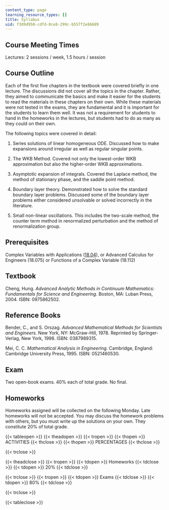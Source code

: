 ```yaml
---
content_type: page
learning_resource_types: []
title: Syllabus
uid: f389d950-cdfd-0ce8-299c-b557f2e86689
---
```


Course Meeting Times
--------------------

Lectures: 2 sessions / week, 1.5 hours / session

Course Outline
--------------

Each of the first five chapters in the textbook were covered briefly in one lecture. The discussions did not cover all the topics in the chapter. Rather, they aimed to communicate the basics and make it easier for the students to read the materials in these chapters on their own. While these materials were not tested in the exams, they are fundamental and it is important for the students to learn them well. It was not a requirement for students to hand in the homeworks in the lectures, but students had to do as many as they could on their own.

The following topics were covered in detail:

1.  Series solutions of linear homogeneous ODE. Discussed how to make expansions around irregular as well as regular singular points.  
      
    
2.  The WKB Method. Covered not only the lowest-order WKB approximation but also the higher-order WKB approximations.  
      
    
3.  Asymptotic expansion of integrals. Covered the Laplace method, the method of stationary phase, and the saddle point method.  
      
    
4.  Boundary layer theory. Demonstrated how to solve the standard boundary layer problems. Discussed some of the boundary layer problems either considered unsolvable or solved incorrectly in the literature.  
      
    
5.  Small non-linear oscillations. This includes the two-scale method, the counter term method in renormalized perturbation and the method of renormalization group.

Prerequisites
-------------

Complex Variables with Applications ([18.04](/courses/18-04-complex-variables-with-applications-fall-1999)), or Advanced Calculus for Engineers (18.075) or Functions of a Complex Variable (18.112)

**Textbook**
------------

Cheng, Hung. _Advanced Analytic Methods in Continuum Mathematics:_ _Fundamentals for Science and Engineering._ Boston, MA: Luban Press, 2004. ISBN: 0975862502.

Reference Books
---------------

Bender, C., and S. Orszag. _Advanced Mathematical Methods for Scientists and Engineers_. New York, NY: McGraw-Hill, 1978. Reprinted by Springer-Verlag, New York, 1998. ISBN: 0387989315.

Mei, C. C. _Mathematical Analysis in Engineering_. Cambridge, England: Cambridge University Press, 1995. ISBN: 0521460530.

Exam
----

Two open-book exams. 40% each of total grade. No final.

Homeworks
---------

Homeworks assigned will be collected on the following Monday. Late homeworks will not be accepted. You may discuss the homework problems with others, but you must write up the solutions on your own. They constitute 20% of total grade.

{{< tableopen >}}
{{< theadopen >}}
{{< tropen >}}
{{< thopen >}}
ACTIVITIES
{{< thclose >}}
{{< thopen >}}
PERCENTAGES
{{< thclose >}}

{{< trclose >}}

{{< theadclose >}}
{{< tropen >}}
{{< tdopen >}}
Homeworks
{{< tdclose >}}
{{< tdopen >}}
20%
{{< tdclose >}}

{{< trclose >}}
{{< tropen >}}
{{< tdopen >}}
Exams
{{< tdclose >}}
{{< tdopen >}}
80%
{{< tdclose >}}

{{< trclose >}}

{{< tableclose >}}